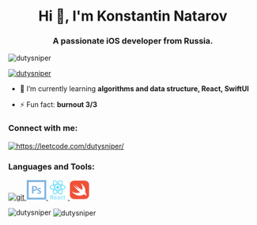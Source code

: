 <h1 align="center">Hi 👋, I'm Konstantin Natarov</h1>
<h3 align="center">A passionate iOS developer from Russia.</h3>
<p align="left"> <img src="https://komarev.com/ghpvc/?username=dutysniper&label=Profile%20views&color=0e75b6&style=flat" alt="dutysniper" /> </p>

<p align="left"> <a href="https://github.com/ryo-ma/github-profile-trophy"><img src="https://github-profile-trophy.vercel.app/?username=dutysniper" alt="dutysniper" /></a> </p>

- 🌱 I’m currently learning **algorithms and data structure, React, SwiftUI**

- ⚡ Fun fact: **burnout 3/3**

<h3 align="left">Connect with me:</h3>
<p align="left">
<a href="https://www.leetcode.com/https://leetcode.com/dutysniper/" target="blank"><img align="center" src="https://raw.githubusercontent.com/rahuldkjain/github-profile-readme-generator/master/src/images/icons/Social/leet-code.svg" alt="https://leetcode.com/dutysniper/" height="30" width="40" /></a>
</p>

<h3 align="left">Languages and Tools:</h3>
<p align="left"> <a href="https://git-scm.com/" target="_blank" rel="noreferrer"> <img src="https://www.vectorlogo.zone/logos/git-scm/git-scm-icon.svg" alt="git" width="40" height="40"/> </a> <a href="https://www.photoshop.com/en" target="_blank" rel="noreferrer"> <img src="https://raw.githubusercontent.com/devicons/devicon/master/icons/photoshop/photoshop-line.svg" alt="photoshop" width="40" height="40"/> </a> <a href="https://reactjs.org/" target="_blank" rel="noreferrer"> <img src="https://raw.githubusercontent.com/devicons/devicon/master/icons/react/react-original-wordmark.svg" alt="react" width="40" height="40"/> </a> <a href="https://developer.apple.com/swift/" target="_blank" rel="noreferrer"> <img src="https://raw.githubusercontent.com/devicons/devicon/master/icons/swift/swift-original.svg" alt="swift" width="40" height="40"/> </a> </p>

<p><img align="left" src="https://github-readme-stats.vercel.app/api/top-langs?username=dutysniper&show_icons=true&locale=en&layout=compact" alt="dutysniper" /></p>

<p>&nbsp;<img align="center" src="https://github-readme-stats.vercel.app/api?username=dutysniper&show_icons=true&locale=en" alt="dutysniper" /></p>
